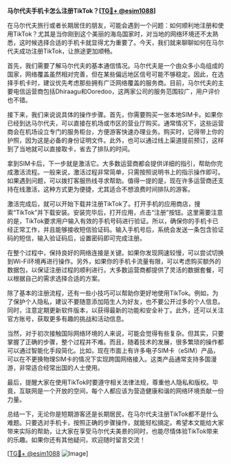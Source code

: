 **马尔代夫手机卡怎么注册TikTok？[[TG💪+ @esim1088](https://t.me/s/esim1088)]**

在马尔代夫旅行或者长期居住的朋友，可能会遇到一个问题：如何顺利地注册和使用TikTok？尤其是当你刚到这个美丽的海岛国家时，对当地的网络环境还不太熟悉，这时候选择合适的手机卡就显得尤为重要了。今天，我们就来聊聊如何在马尔代夫成功注册TikTok，让旅途更加顺畅。

首先，我们需要了解马尔代夫的基本通信情况。马尔代夫是一个由众多小岛组成的国家，网络覆盖虽然相对完善，但在某些偏远地区信号可能不够稳定。因此，在选择手机卡时，建议优先考虑那些拥有广泛网络覆盖的服务商。目前，马尔代夫的主要电信运营商包括Dhiraagu和Ooredoo，这两家公司的服务范围较广，用户评价也不错。

接下来，我们来说说具体的操作步骤。首先，你需要购买一张本地SIM卡。如果你已经到达马尔代夫，可以直接在机场或市区的营业厅购买。通常情况下，这些运营商会在机场设立专门的服务柜台，方便游客快速办理业务。购买时，记得带上你的护照，因为这是必备的身份证明文件。此外，也可以通过线上渠道提前预订，这样到了当地就可以直接取卡，省去了排队的时间。

拿到SIM卡后，下一步就是激活它。大多数运营商都会提供详细的指引，帮助你完成激活流程。一般来说，激活过程非常简单，只需按照说明书上的指示操作即可。如果遇到问题，可以拨打客服热线寻求帮助。值得一提的是，现在许多运营商还支持在线激活，这种方式更为便捷，尤其适合不想浪费时间排队的游客。

激活完成后，就可以开始下载并注册TikTok了。打开手机的应用商店，搜索“TikTok”并下载安装。安装完毕后，打开应用，点击“注册”按钮。这里需要注意的是，TikTok要求用户输入有效的手机号码进行验证。所以，确保你的手机卡已经正常工作，并且能够接收短信验证码。输入手机号后，系统会发送一条包含验证码的短信，输入验证码后，设置密码即可完成注册。

在整个过程中，保持良好的网络连接是关键。如果你发现网速较慢，可以尝试切换到Wi-Fi环境再进行操作。另外，如果你的手机卡流量有限，可以考虑购买额外的数据包，以保证注册过程的顺利进行。大多数运营商都提供了灵活的数据套餐，可以根据自己的需求选择合适的方案。

除了基本的注册流程，还有一些小技巧可以帮助你更好地使用TikTok。例如，为了保护个人隐私，建议不要随意添加陌生人为好友，也不要公开过多的个人信息。同时，注意定期更新软件版本，以获得最新的功能和安全补丁。此外，还可以关注官方账号，获取更多有趣的挑战和活动信息。

当然，对于初次接触国际网络环境的人来说，可能会觉得有些复杂。但其实，只要掌握了正确的步骤，整个过程并不难。而且，随着技术的发展，很多繁琐的操作都可以通过智能化手段简化。比如，现在市面上有许多电子SIM卡（eSIM）产品，可以在不更换物理SIM卡的情况下实现跨国网络接入。这类产品通常支持多国漫游，非常适合经常出国的人士使用。

最后，提醒大家在使用TikTok时要遵守相关法律法规，尊重他人隐私和版权。毕竟，互联网是一个开放的空间，每个人都应该为营造健康和谐的网络环境贡献一份力量。

总结一下，无论你是短期游客还是长期居民，在马尔代夫注册TikTok都不是什么难题。只要选对手机卡，按照正确的步骤操作，就能轻松搞定。希望本文能给大家带来实际的帮助，让大家在享受马尔代夫美景的同时，也能尽情体验TikTok带来的乐趣。如果你还有其他疑问，欢迎随时留言交流！

[[TG💪+ @esim1088](https://t.me/s/esim1088) ![Image](https://i.postimg.cc/4NQfJmqS/Snipaste-2025-05-13-00-14-12.png)]